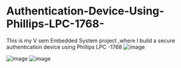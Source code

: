 # Authentication-Device-Using-Phillips-LPC-1768-
This is my V sem Embedded System project ,where I build a secure authentication device using Phillips LPC -1768
![image](https://github.com/0110Yash/Authentication-Device-Using-Phillips-LPC-1768-/assets/72968665/0d08e166-9cf5-4cbe-8b42-c917d07d2052)

![image](https://github.com/0110Yash/Authentication-Device-Using-Phillips-LPC-1768-/assets/72968665/829cddb2-b9ee-4c1c-9a9c-93c0fa10a266)
![image](https://github.com/0110Yash/Authentication-Device-Using-Phillips-LPC-1768-/assets/72968665/8d5107b3-25d6-40d6-b332-ba81a42c4e2f)
